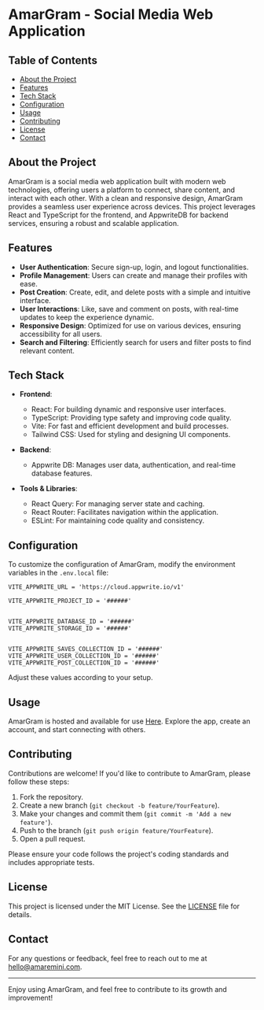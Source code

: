# AmarGram - Social Media Web Application

## Table of Contents

- [About the Project](#about-the-project)
- [Features](#features)
- [Tech Stack](#tech-stack)
- [Configuration](#configuration)
- [Usage](#usage)
- [Contributing](#contributing)
- [License](#license)
- [Contact](#contact)

## About the Project

AmarGram is a social media web application built with modern web technologies, offering users a platform to connect, share content, and interact with each other. With a clean and responsive design, AmarGram provides a seamless user experience across devices. This project leverages React and TypeScript for the frontend, and AppwriteDB for backend services, ensuring a robust and scalable application.

## Features

- **User Authentication**: Secure sign-up, login, and logout functionalities.
- **Profile Management**: Users can create and manage their profiles with ease.
- **Post Creation**: Create, edit, and delete posts with a simple and intuitive interface.
- **User Interactions**: Like, save and comment on posts, with real-time updates to keep the experience dynamic.
- **Responsive Design**: Optimized for use on various devices, ensuring accessibility for all users.
- **Search and Filtering**: Efficiently search for users and filter posts to find relevant content.

## Tech Stack

- **Frontend**:
  - React: For building dynamic and responsive user interfaces.
  - TypeScript: Providing type safety and improving code quality.
  - Vite: For fast and efficient development and build processes.
  - Tailwind CSS: Used for styling and designing UI components.

- **Backend**:
  - Appwrite DB: Manages user data, authentication, and real-time database features.

- **Tools & Libraries**:
  - React Query: For managing server state and caching.
  - React Router: Facilitates navigation within the application.
  - ESLint: For maintaining code quality and consistency.


## Configuration

To customize the configuration of AmarGram, modify the environment variables in the `.env.local` file:

```plaintext
VITE_APPWRITE_URL = 'https://cloud.appwrite.io/v1'

VITE_APPWRITE_PROJECT_ID = '######'


VITE_APPWRITE_DATABASE_ID = '######'
VITE_APPWRITE_STORAGE_ID = '######'


VITE_APPWRITE_SAVES_COLLECTION_ID = '######'
VITE_APPWRITE_USER_COLLECTION_ID = '######'
VITE_APPWRITE_POST_COLLECTION_ID = '######'
```

Adjust these values according to your setup.

## Usage

AmarGram is hosted and available for use [Here](https://social.amaremini.com). Explore the app, create an account, and start connecting with others.

## Contributing

Contributions are welcome! If you'd like to contribute to AmarGram, please follow these steps:

1. Fork the repository.
2. Create a new branch (`git checkout -b feature/YourFeature`).
3. Make your changes and commit them (`git commit -m 'Add a new feature'`).
4. Push to the branch (`git push origin feature/YourFeature`).
5. Open a pull request.

Please ensure your code follows the project's coding standards and includes appropriate tests.

## License

This project is licensed under the MIT License. See the [LICENSE](LICENSE) file for details.

## Contact

For any questions or feedback, feel free to reach out to me at [hello@amaremini.com](mailto:hello@amaremini.com).

---

Enjoy using AmarGram, and feel free to contribute to its growth and improvement!
